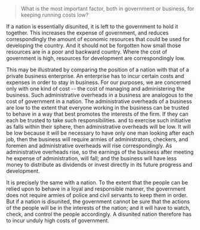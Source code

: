 > What is the most important factor, both in government or business, for keeping running costs low?



If a nation is essentially disunited, it is left to the government to hold it together. This increases the expense of government, and reduces correspondingly the amount of economic resources that could be used for developing the country. And it should not be forgotten how small those resources are in a poor and backward country. Where the cost of government is high, resources for development are correspondingly low.

 

This may be illustrated by comparing the position of a nation with that of a private business enterprise. An enterprise has to incur certain costs and expenses in order to stay in business. For our purposes, we are concerned only with one kind of cost -- the cost of managing and administering the business. Such administrative overheads in a business are analogous to the cost of government in a nation. The administrative overheads of a business are low to the extent that everyone working in the business can be trusted to behave in a way that best promotes the interests of the firm. If they can each be trusted to take such responsibilities. and to exercise such initiative as falls within their sphere, then administrative overheads will be low. It will be low because it will be necessary to have only one man looking after each job, then the business will require armies of administrators, checkers, and foremen and administrative overheads will rise correspondingly. As administrative overheads rise, so the earnings of the business after meeting he expense of administration, will fall; and the business will have less money to distribute as dividends or invest directly in its future progress and development.

 

It is precisely the same with a nation. To the extent that the people can be relied upon to behave in a loyal and responsible manner, the government does not require armies of police and civil servants to keep them in order. But if a nation is disunited, the government cannot be sure that the actions of the people will be in the interests of the nation; and it will have to watch, check, and control the people accordingly. A disunited nation therefore has to incur unduly high costs of government.